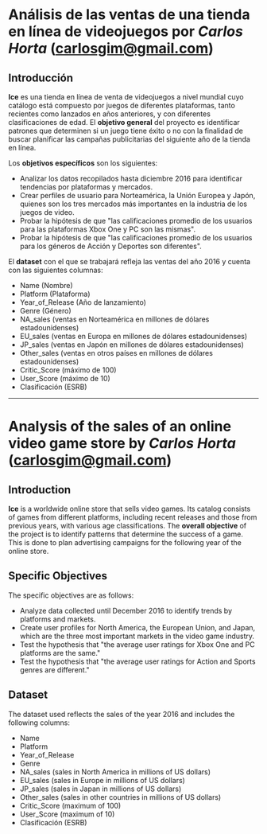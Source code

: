 # Análisis de las ventas de una tienda en línea de videojuegos por *Carlos Horta* (carlosgim@gmail.com)

## Introducción
**Ice** es una tienda en línea de venta de videojuegos a nivel mundial cuyo catálogo está compuesto por juegos de diferentes plataformas, tanto recientes como lanzados en años anteriores, y con diferentes clasificaciones de edad.
El **objetivo general** del proyecto es identificar patrones que determinen si un juego tiene éxito o no con la finalidad de buscar planificar las campañas publicitarias del siguiente año de la tienda en línea.

Los **objetivos específicos** son los siguientes:
- Analizar los datos recopilados hasta diciembre 2016 para identificar tendencias por plataformas y mercados.
- Crear perfiles de usuario para Norteamérica, la Unión Europea y Japón, quienes son los tres mercados más importantes en la industria de los juegos de video.
- Probar la hipótesis de que "las calificaciones promedio de los usuarios para las plataformas Xbox One y PC son las mismas".
- Probar la hipótesis de que "las calificaciones promedio de los usuarios para los géneros de Acción y Deportes son diferentes".

El **dataset** con el que se trabajará refleja las ventas del año 2016 y cuenta con las siguientes columnas:
- Name (Nombre)
- Platform (Plataforma)
- Year_of_Release (Año de lanzamiento)
- Genre (Género)
- NA_sales (ventas en Norteamérica en millones de dólares estadounidenses)
- EU_sales (ventas en Europa en millones de dólares estadounidenses)
- JP_sales (ventas en Japón en millones de dólares estadounidenses)
- Other_sales (ventas en otros países en millones de dólares estadounidenses)
- Critic_Score (máximo de 100)
- User_Score (máximo de 10)
- Clasificación (ESRB)

------------
# Analysis of the sales of an online video game store by *Carlos Horta* (carlosgim@gmail.com)

## Introduction
**Ice** is a worldwide online store that sells video games. Its catalog consists of games from different platforms, including recent releases and those from previous years, with various age classifications.
The **overall objective** of the project is to identify patterns that determine the success of a game. This is done to plan advertising campaigns for the following year of the online store.

## Specific Objectives

The specific objectives are as follows:
- Analyze data collected until December 2016 to identify trends by platforms and markets.
- Create user profiles for North America, the European Union, and Japan, which are the three most important markets in the video game industry.
- Test the hypothesis that "the average user ratings for Xbox One and PC platforms are the same."
- Test the hypothesis that "the average user ratings for Action and Sports genres are different."

## Dataset

The dataset used reflects the sales of the year 2016 and includes the following columns:
- Name
- Platform
- Year_of_Release
- Genre
- NA_sales (sales in North America in millions of US dollars)
- EU_sales (sales in Europe in millions of US dollars)
- JP_sales (sales in Japan in millions of US dollars)
- Other_sales (sales in other countries in millions of US dollars)
- Critic_Score (maximum of 100)
- User_Score (maximum of 10)
- Clasificación (ESRB)
